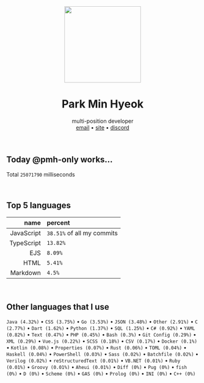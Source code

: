 <div align="center">
  <img src="https://avatars.githubusercontent.com/u/39158228?s=460&u=85a513dbfe77b73d9f7aa9c85e3e973cb69caba6&v=4" width="200px"/>
  <h1>Park Min Hyeok</h1>
  multi-position developer<br />
  <a href="mailto:pmhstudio.pmh@gmail.com">email</a> •
  <a href="https://pmh.codes/main/">site</a> •
  <a href="https://discord.gg/VbcGYnv">discord</a> 
</div>

<br />
<br />

## Today @pmh-only works...
Total `25071790` milliseconds

<br />

## Top 5 languages
| name | percent |
|-----:|:--------|
| JavaScript | `38.51%` of all my commits |
| TypeScript | `13.82%` |
| EJS | `8.09%` |
| HTML | `5.41%` |
| Markdown | `4.5%` |

<br />

## Other languages that I use
`Java (4.32%)` • `CSS (3.75%)` • `Go (3.53%)` • `JSON (3.48%)` • `Other (2.91%)` • `C (2.77%)` • `Dart (1.62%)` • `Python (1.37%)` • `SQL (1.25%)` • `C# (0.92%)` • `YAML (0.82%)` • `Text (0.47%)` • `PHP (0.45%)` • `Bash (0.3%)` • `Git Config (0.29%)` • `XML (0.29%)` • `Vue.js (0.22%)` • `SCSS (0.18%)` • `CSV (0.17%)` • `Docker (0.1%)` • `Kotlin (0.08%)` • `Properties (0.07%)` • `Rust (0.06%)` • `TOML (0.04%)` • `Haskell (0.04%)` • `PowerShell (0.03%)` • `Sass (0.02%)` • `Batchfile (0.02%)` • `Verilog (0.02%)` • `reStructuredText (0.01%)` • `VB.NET (0.01%)` • `Ruby (0.01%)` • `Groovy (0.01%)` • `Aheui (0.01%)` • `Diff (0%)` • `Pug (0%)` • `fish (0%)` • `D (0%)` • `Scheme (0%)` • `GAS (0%)` • `Prolog (0%)` • `INI (0%)` • `C++ (0%)`

<br />
